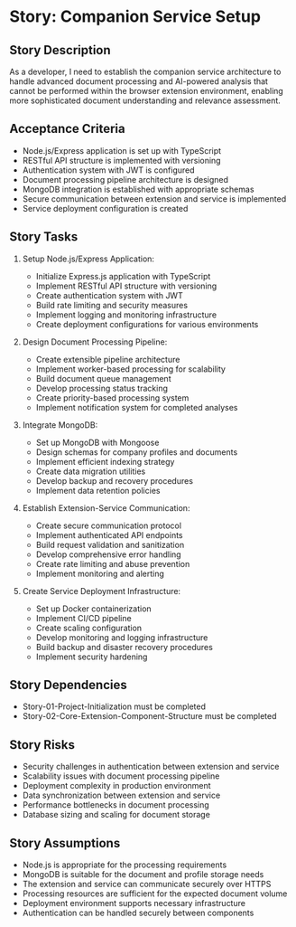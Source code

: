 # Story: Companion Service Setup

## Story Description

As a developer, I need to establish the companion service architecture to handle advanced document processing and AI-powered analysis that cannot be performed within the browser extension environment, enabling more sophisticated document understanding and relevance assessment.

## Acceptance Criteria

- Node.js/Express application is set up with TypeScript
- RESTful API structure is implemented with versioning
- Authentication system with JWT is configured
- Document processing pipeline architecture is designed
- MongoDB integration is established with appropriate schemas
- Secure communication between extension and service is implemented
- Service deployment configuration is created

## Story Tasks

1. Setup Node.js/Express Application:
   - Initialize Express.js application with TypeScript
   - Implement RESTful API structure with versioning
   - Create authentication system with JWT
   - Build rate limiting and security measures
   - Implement logging and monitoring infrastructure
   - Create deployment configurations for various environments

2. Design Document Processing Pipeline:
   - Create extensible pipeline architecture
   - Implement worker-based processing for scalability
   - Build document queue management
   - Develop processing status tracking
   - Create priority-based processing system
   - Implement notification system for completed analyses

3. Integrate MongoDB:
   - Set up MongoDB with Mongoose
   - Design schemas for company profiles and documents
   - Implement efficient indexing strategy
   - Create data migration utilities
   - Develop backup and recovery procedures
   - Implement data retention policies

4. Establish Extension-Service Communication:
   - Create secure communication protocol
   - Implement authenticated API endpoints
   - Build request validation and sanitization
   - Develop comprehensive error handling
   - Create rate limiting and abuse prevention
   - Implement monitoring and alerting

5. Create Service Deployment Infrastructure:
   - Set up Docker containerization
   - Implement CI/CD pipeline
   - Create scaling configuration
   - Develop monitoring and logging infrastructure
   - Build backup and disaster recovery procedures
   - Implement security hardening

## Story Dependencies

- Story-01-Project-Initialization must be completed
- Story-02-Core-Extension-Component-Structure must be completed

## Story Risks

- Security challenges in authentication between extension and service
- Scalability issues with document processing pipeline
- Deployment complexity in production environment
- Data synchronization between extension and service
- Performance bottlenecks in document processing
- Database sizing and scaling for document storage

## Story Assumptions

- Node.js is appropriate for the processing requirements
- MongoDB is suitable for the document and profile storage needs
- The extension and service can communicate securely over HTTPS
- Processing resources are sufficient for the expected document volume
- Deployment environment supports necessary infrastructure
- Authentication can be handled securely between components 